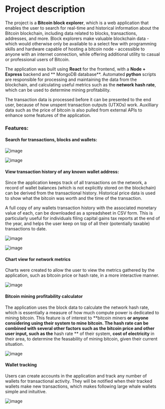 # Project description

The project is a **Bitcoin block explorer**, which is a web application that enables the user to search for real-time and historical information about the Bitcoin blockchain, including data related to blocks, transactions, addresses, and more. Block explorers make valuable blockchain data - which would otherwise only be available to a select few with programming skills and hardware capable of hosting a bitcoin node - accessible to anyone with an internet connection, while offering additional utility to casual or professional users of Bitcoin.

The application was built using **React** for the frontend, with a **Node + Express** backend and ** MongoDB database**. Automated **python** scripts are responsible for processing and maintaining the data from the blockchain, and calculating useful metrics such as the **network hash rate**, which can be used to determine mining profitability.

The transaction data is processed before it can be presented to the end user, because of how unspent transaction outputs (UTXOs) work. Auxilliary data such as the price of bitcoin is also pulled from external APIs to enhance some features of the application.

### Features:

#### Search for transactions, blocks and wallets: 
![image](https://user-images.githubusercontent.com/45643492/173963708-b5345f88-9438-4625-97cb-449a3d3b9506.png)

![image](https://user-images.githubusercontent.com/45643492/173963817-18181451-3587-43d4-9264-e195a9336345.png)

#### View transaction history of any known wallet address: 
Since the application keeps track of all transactions on the network, a record of wallet balances (which is not explicitly stored on the blockchain) can be derived from the transactional history. Historical price data is used to show what the bitcoin was worth and the time of the transaction.

A full copy of any wallets transaction history with the associated monetary value of each, can be downloaded as a spreadsheet in CSV form. This is particularly useful for individuals filing capital gains tax reports at the end of the year, and helps the user keep on top of all their (potentially taxable) transactions to date.

![image](https://user-images.githubusercontent.com/45643492/173963924-36908fd7-95d8-4210-982e-a00a7a3eff53.png)

![image](https://user-images.githubusercontent.com/45643492/173963955-642c02c0-0f47-4eb7-8d69-efa7c1344dd6.png)

#### Chart view for network metrics
Charts were created to allow the user to view the metrics gathered by the application, such as bitcoin price or hash rate, in a more interactive manner.

![image](https://user-images.githubusercontent.com/45643492/173964019-2508fcc3-d663-4148-81e7-58f0e2ce4da6.png)

#### Bitcoin mining profitability calculator 
The application uses the block data to calculate the network hash rate, which is essentially a measure of how much compute power is dedicated to mining bitcoin. This feature is of interest to **bitcoin miners **or anyone considering using their system to mine bitcoin. The hash rate can be combined with several other factors such as the **bitcoin price** and other user input, such as the** hash rate ** of their system, **cost of electricity** in their area, to determine the feasability of mining bitcoin, given their current situation.

![image](https://user-images.githubusercontent.com/45643492/173964071-0ba1f6b5-bcc1-4564-b783-27b14ffacc8a.png)

####  Wallet tracking

Users can create accounts in the application and track any number of wallets for transactional activity. They will be notified when their tracked wallets make new transactions, which makes following large whale wallets simple and inituitive.

![image](https://user-images.githubusercontent.com/45643492/173964109-5c95be85-9341-479d-9a4a-3a99484fc5ff.png)
